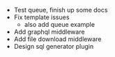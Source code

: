 - Test queue, finish up some docs
- Fix template issues
  - also add queue example
- Add graphql middleware
- Add file download middleware
- Design sql generator plugin
